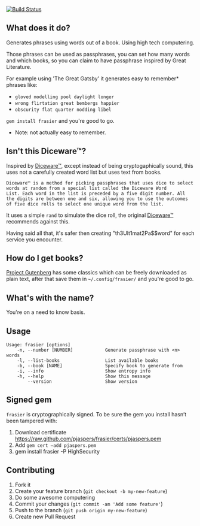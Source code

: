 [![Build Status](https://travis-ci.org/pjaspers/frasier.svg?branch=master)](https://travis-ci.org/pjaspers/frasier)

## What does it do?

Generates phrases using words out of a book. Using high tech computering.

Those phrases can be used as passphrases, you can set how many words and which books, so you can claim to have passphrase inspired by Great Literature.

For example using 'The Great Gatsby' it generates easy to remember* phrases like:

- `gloved modelling pool daylight longer`
- `wrong flirtation great bembergs happier`
- `obscurity flat quarter nodding libel`

`gem install frasier` and you're good to go.

* Note: not actually easy to remember.

## Isn't this Diceware™?

Inspired by [Diceware™](http://world.std.com/~reinhold/diceware.html), except instead of being cryptogaphically sound, this uses not a carefully created word list but uses text from books.

```
Diceware™ is a method for picking passphrases that uses dice to select
words at random from a special list called the Diceware Word
List. Each word in the list is preceded by a five digit number. All
the digits are between one and six, allowing you to use the outcomes
of five dice rolls to select one unique word from the list.
```

It uses a simple `rand` to simulate the dice roll, the original [Diceware™](http://world.std.com/~reinhold/diceware.html) recommends against this.

Having said all that, it's safer then creating "th3Ult1mat2Pa$$word" for each service you encounter.


## How do I get books?

[Project Gutenberg](http://www.gutenberg.org) has some classics which can be freely downloaded as plain text, after that save them in `~/.config/frasier/` and you're good to go.

## What's with the name?

You're on a need to know basis.

## Usage

```
Usage: frasier [options]
    -n, --number [NUMBER]            Generate passphrase with <n> words
    -l, --list-books                 List available books
    -b, --book [NAME]                Specify book to generate from
    -i, --info                       Show entropy info
    -h, --help                       Show this message
        --version                    Show version
```

## Signed gem

`frasier` is cryptographically signed. To be sure the gem you install hasn’t been tampered with:

1. Download certificate https://raw.github.com/pjaspers/frasier/certs/pjaspers.pem
2. Add `gem cert –add pjaspers.pem`
3. gem install frasier -P HighSecurity

## Contributing

1. Fork it
2. Create your feature branch (`git checkout -b my-new-feature`)
3. Do some awesome computering
4. Commit your changes (`git commit -am 'Add some feature'`)
5. Push to the branch (`git push origin my-new-feature`)
6. Create new Pull Request
